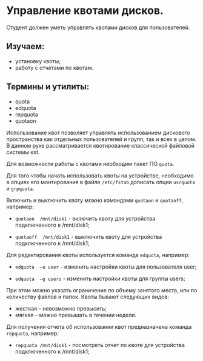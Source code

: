 # Управление квотами дисков.

Студент должен уметь управлять квотами дисков для пользователей.

## Изучаем:

- установку квоты;
- работу с отчетами по квотам.

## Термины и утилиты:       

- quota
- edquota
- repquota
- quotaon

Использование квот позволяет управлять использованием дискового пространства как отдельных пользователей и групп, так и всех в целом. В данном руке рассматривается квотирование классической файловой системы ext.

Для возможности работы с квотами необходим пакет ПО `quota`.

Для того чтобы начать использовать квоты на устройстве, необходимо в опциях его монтирования в файле `/etc/fstab` дописать опции `usrquota` и `grpquota`.

Включить и выключить квоту можно командами `quotaon` и `quotaoff`, например:

- `quotaon  /mnt/disk1`        - включить квоту для устройства подключенного к /mnt/disk1;

- `quotaoff  /mnt/disk1`        - выключить квоту для устройства подключенного к /mnt/disk1;

Для редактирования квоты используется команда `edquota`, например:

- `edquota  –u user` - изменить настройки квоты для пользователя user;

- `edquota  –g users` - изменить настройки квоты для группы users;

При этом можно указать ограничение по объему занятого места, или по количеству файлов и папок. Квоты бывают следующих видов:

- жесткая – невозможно превысить;
- мягкая – можно превышать в течении недели.

Для получения отчета об использовании квот предназначена команда `repquota`, например:

- `repquota /mnt/disk1`        - посмотреть отчет по квоте для устройства подключенного к /mnt/disk1;
